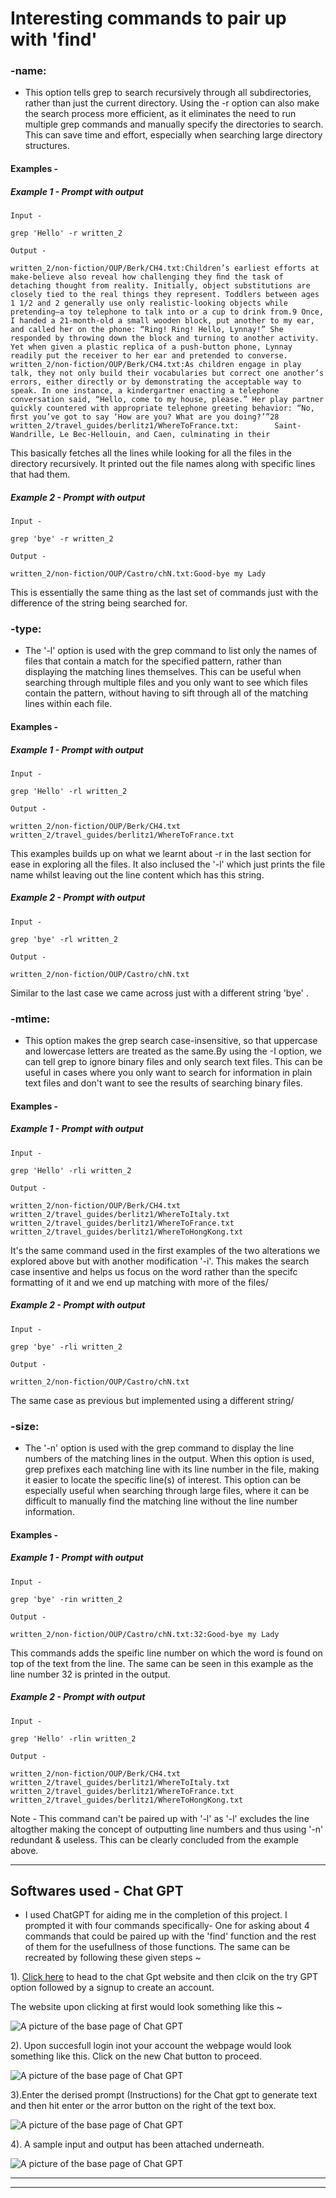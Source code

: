 # Interesting commands to pair up with 'find'



### -name: 
- This option tells grep to search recursively through all subdirectories, rather than just the current directory. Using the -r option can also make the search process more efficient, as it eliminates the need to run multiple grep commands and manually specify the directories to search. This can save time and effort, especially when searching large directory structures.


#### Examples -


##### Example 1 - Prompt with output 
```
Input - 

grep 'Hello' -r written_2

Output -

written_2/non-fiction/OUP/Berk/CH4.txt:Children’s earliest efforts at make-believe also reveal how challenging they ﬁnd the task of detaching thought from reality. Initially, object substitutions are closely tied to the real things they represent. Toddlers between ages 1 1/2 and 2 generally use only realistic-looking objects while pretending—a toy telephone to talk into or a cup to drink from.9 Once, I handed a 21-month-old a small wooden block, put another to my ear, and called her on the phone: “Ring! Ring! Hello, Lynnay!” She responded by throwing down the block and turning to another activity. Yet when given a plastic replica of a push-button phone, Lynnay readily put the receiver to her ear and pretended to converse.
written_2/non-fiction/OUP/Berk/CH4.txt:As children engage in play talk, they not only build their vocabularies but correct one another’s errors, either directly or by demonstrating the acceptable way to speak. In one instance, a kindergartner enacting a telephone conversation said, “Hello, come to my house, please.” Her play partner quickly countered with appropriate telephone greeting behavior: “No, ﬁrst you’ve got to say ‘How are you? What are you doing?’”28
written_2/travel_guides/berlitz1/WhereToFrance.txt:        Saint-Wandrille, Le Bec-Hellouin, and Caen, culminating in their

```
This basically fetches all the lines while looking for all the files in the directory recursively. It printed out the file names along with specific lines that had them.


##### Example 2 - Prompt with output 
```
Input -

grep 'bye' -r written_2

Output -

written_2/non-fiction/OUP/Castro/chN.txt:Good-bye my Lady

```
This is essentially the same thing as the last set of commands just with the difference of the string being searched for.




### -type: 
- The '-l' option is used with the grep command to list only the names of files that contain a match for the specified pattern, rather than displaying the matching lines themselves. This can be useful when searching through multiple files and you only want to see which files contain the pattern, without having to sift through all of the matching lines within each file.

#### Examples -


##### Example 1 - Prompt with output 
```
Input -

grep 'Hello' -rl written_2

Output -

written_2/non-fiction/OUP/Berk/CH4.txt
written_2/travel_guides/berlitz1/WhereToFrance.txt

```

This examples builds up on what we learnt about -r in the last section for ease in exploring all the files. It also inclused the '-l' which just prints the file name whilst leaving out the line content which has this string.


##### Example 2 - Prompt with output 
```
Input - 

grep 'bye' -rl written_2

Output -

written_2/non-fiction/OUP/Castro/chN.txt

```

Similar to the last case we came across just with a different string 'bye' .




### -mtime: 
- This option makes the grep search case-insensitive, so that uppercase and lowercase letters are treated as the same.By using the -I option, we can tell grep to ignore binary files and only search text files. This can be useful in cases where you only want to search for information in plain text files and don't want to see the results of searching binary files.


#### Examples -

##### Example 1 - Prompt with output 
```
Input - 

grep 'Hello' -rli written_2

Output -

written_2/non-fiction/OUP/Berk/CH4.txt
written_2/travel_guides/berlitz1/WhereToItaly.txt
written_2/travel_guides/berlitz1/WhereToFrance.txt
written_2/travel_guides/berlitz1/WhereToHongKong.txt

```
It's the same command used in the first examples of the two alterations we explored above but with another modification '-i'. This makes the search case insentive and helps us focus on the word rather than the specifc formatting of it and we end up matching with more of the files/


##### Example 2 - Prompt with output 
```
Input - 

grep 'bye' -rli written_2

Output -

written_2/non-fiction/OUP/Castro/chN.txt

```

The same case as previous but implemented using a different string/





### -size: 
- The '-n' option is used with the grep command to display the line numbers of the matching lines in the output. When this option is used, grep prefixes each matching line with its line number in the file, making it easier to locate the specific line(s) of interest. This option can be especially useful when searching through large files, where it can be difficult to manually find the matching line without the line number information.


#### Examples -

##### Example 1 - Prompt with output 
```
Input -

grep 'bye' -rin written_2

Output -

written_2/non-fiction/OUP/Castro/chN.txt:32:Good-bye my Lady

```

This commands adds the speific line number on which the word is found on top of the text from the line. The same can be seen in this example as the line number 32 is printed in the output.


##### Example 2 - Prompt with output 
```
Input - 

grep 'Hello' -rlin written_2

Output - 

written_2/non-fiction/OUP/Berk/CH4.txt
written_2/travel_guides/berlitz1/WhereToItaly.txt
written_2/travel_guides/berlitz1/WhereToFrance.txt
written_2/travel_guides/berlitz1/WhereToHongKong.txt

```

Note - This command can't be paired up with '-l' as '-l' excludes the line altogther making the concept of outputting line numbers and thus using '-n' redundant & useless. This can be clearly concluded from the example above.





***

## Softwares used - Chat GPT


- I used ChatGPT for aiding me in the completion of this project. I prompted it with four commands specifically-  One for asking about 4 commands that could be paired up with the 'find' function and the rest of them for the usefullness of those functions. The same can be recreated by following these given steps ~



1). [Click here](https://openai.com/blog/chatgpt/) to head to the chat Gpt website and then clcik on the try GPT option followed by a signup to create an account. 

The website upon clicking at first would look something like this ~

![A picture of the base page of Chat GPT](chatgpt.png)



2). Upon succesfull login inot your account the webpage would look something like this. Click on the new Chat button to proceed.

![A picture of the base page of Chat GPT](report5ss2.png)



3).Enter the derised prompt (Instructions) for the Chat gpt to generate text and then hit enter or the arror button on the right of the text box.

![A picture of the base page of Chat GPT](report5ss3.png)



4). A sample input and output has been attached underneath. 

![A picture of the base page of Chat GPT](report5ss4.png)



***
***



